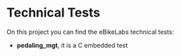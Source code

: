 # Technical Tests

On this project you can find the eBikeLabs technical tests: 
- **pedaling_mgt**, it is a C embedded test